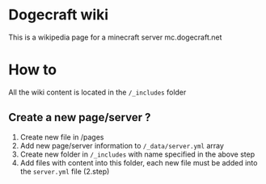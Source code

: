 # Dogecraft wiki
This is a wikipedia page for a minecraft server mc.dogecraft.net


# How to
All the wiki content is located in the ```/_includes``` folder

## Create a new page/server ?
1. Create new file in /pages
2. Add new page/server information to ```/_data/server.yml``` array
3. Create new folder in ```/_includes``` with name specified in the above step
4. Add files with content into this folder, each new file must be added into the ```server.yml``` file (2.step)

